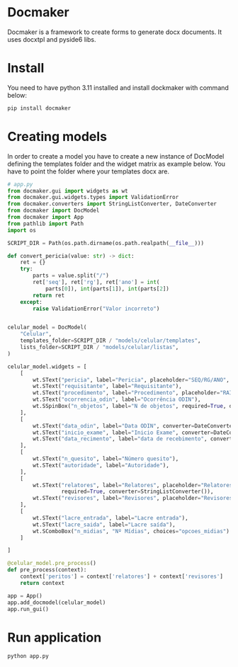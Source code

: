 # Docmaker

Docmaker is a framework to create forms to generate docx documents. It uses docxtpl and pyside6 libs.

# Install

You need to have python 3.11 installed and install dockmaker with command below:

```bash
pip install docmaker
```

# Creating models

In order to create a model you have to create a new instance of DocModel defining the templates folder and the widget matrix as example below. You have to point the folder where your templates docx are.

```python
# app.py
from docmaker.gui import widgets as wt
from docmaker.gui.widgets.types import ValidationError
from docmaker.converters import StringListConverter, DateConverter
from docmaker import DocModel
from docmaker import App
from pathlib import Path
import os

SCRIPT_DIR = Path(os.path.dirname(os.path.realpath(__file__)))

def convert_pericia(value: str) -> dict:
    ret = {}
    try:
        parts = value.split("/")
        ret['seq'], ret['rg'], ret['ano'] = int(
            parts[0]), int(parts[1]), int(parts[2])
        return ret
    except:
        raise ValidationError("Valor incorreto")


celular_model = DocModel(
    "Celular", 
    templates_folder=SCRIPT_DIR / "models/celular/templates",
    lists_folder=SCRIPT_DIR / "models/celular/listas",
)

celular_model.widgets = [
    [
        wt.SText("pericia", label="Pericia", placeholder="SEQ/RG/ANO", converter=convert_pericia),
        wt.SText("requisitante", label="Requisitante"),
        wt.SText("procedimento", label="Procedimento", placeholder="RAI ou inquérito"),
        wt.SText("ocorrencia_odin", label="Ocorrência ODIN"),
        wt.SSpinBox("n_objetos", label="N de objetos", required=True, default=1)
    ],
    [
        wt.SText("data_odin", label="Data ODIN", converter=DateConverter()),
        wt.SText("inicio_exame", label="Inicio Exame", converter=DateConverter()),
        wt.SText("data_recimento", label="data de recebimento", converter=DateConverter()),
    ],
    [
        wt.SText("n_quesito", label="Número quesito"),
        wt.SText("autoridade", label="Autoridade"),
    ],
    [
        wt.SText("relatores", label="Relatores", placeholder="Relatores separados por vírgula",
                 required=True, converter=StringListConverter()),
        wt.SText("revisores", label="Revisores", placeholder="Revisores separados por vírgula", converter=StringListConverter()),
    ],
    [
        wt.SText("lacre_entrada", label="Lacre entrada"),
        wt.SText("lacre_saida", label="Lacre saída"),
        wt.SComboBox("n_midias", "Nº Mídias", choices="opcoes_midias")
    ]

]

@celular_model.pre_process()
def pre_process(context):
    context['peritos'] = context['relatores'] + context['revisores']
    return context

app = App()
app.add_docmodel(celular_model)
app.run_gui()  
```


# Run application

```bash
python app.py
```
